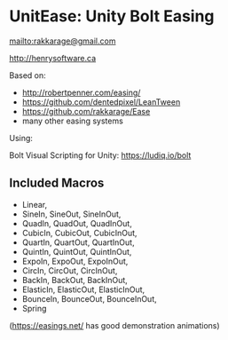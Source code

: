 # **UnitEase:** Unity Bolt Easing

<mailto:rakkarage@gmail.com>

<http://henrysoftware.ca>

Based on:

- <http://robertpenner.com/easing/>
- <https://github.com/dentedpixel/LeanTween>
- <https://github.com/rakkarage/Ease>
- many other easing systems

Using:

Bolt Visual Scripting for Unity: <https://ludiq.io/bolt>

## Included Macros

- Linear,
- SineIn, SineOut, SineInOut,
- QuadIn, QuadOut, QuadInOut,
- CubicIn, CubicOut, CubicInOut,
- QuartIn, QuartOut, QuartInOut,
- QuintIn, QuintOut, QuintInOut,
- ExpoIn, ExpoOut, ExpoInOut,
- CircIn, CircOut, CircInOut,
- BackIn, BackOut, BackInOut,
- ElasticIn, ElasticOut, ElasticInOut,
- BounceIn, BounceOut, BounceInOut,
- Spring

(https://easings.net/ has good demonstration animations)
